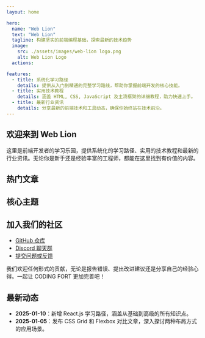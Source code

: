 ```yaml
---
layout: home

hero:
  name: "Web Lion"
  text: "Web Lion"
  tagline: 构建坚实的前端编程基础，探索最新的技术趋势
  image:
    src: ./assets/images/web-lion logo.png
    alt: Web Lion Logo
  actions:

features:
  - title: 系统化学习路径
    details: 提供从入门到精通的完整学习路线，帮助你掌握前端开发的核心技能。
  - title: 实用技术教程
    details: 涵盖 HTML, CSS, JavaScript 及主流框架的详细教程，助力快速上手。
  - title: 最新行业资讯
    details: 分享最新的前端技术和工具动态，确保你始终站在技术前沿。
---
```


## 欢迎来到 Web Lion

这里是前端开发者的学习乐园，提供系统化的学习路径、实用的技术教程和最新的行业资讯。无论你是新手还是经验丰富的工程师，都能在这里找到有价值的内容。

## 热门文章

## 核心主题

## 加入我们的社区

- [GitHub 仓库](https://github.com/your-repo-link)
- [Discord 聊天群](https://discord.gg/your-invite-link)
- [提交问题或反馈](https://github.com/your-repo-link/issues)

我们欢迎任何形式的贡献，无论是报告错误、提出改进建议还是分享自己的经验心得。一起让 CODING FORT 更加完善吧！

## 最新动态

- **2025-01-10**：新增 React.js 学习路径，涵盖从基础到高级的所有知识点。
- **2025-01-05**：发布 CSS Grid 和 Flexbox 对比文章，深入探讨两种布局方式的应用场景。
